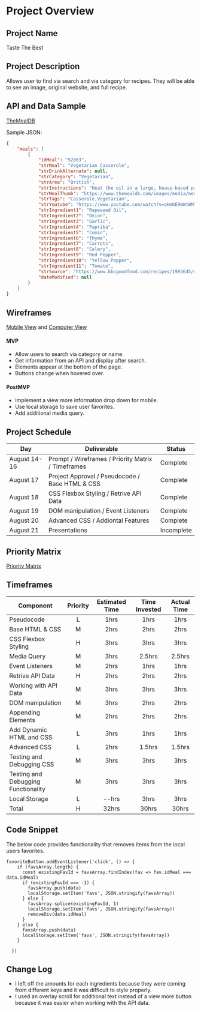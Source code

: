 # Project Overview

## Project Name

Taste The Best

## Project Description

Allows user to find via search and via category for recipes. They will be able to see an image, original website, and full recipe. 

## API and Data Sample

[TheMealDB](https://www.themealdb.com/api.php)

Sample JSON:
```json
{
    "meals": [
        {
            "idMeal": "52863",
            "strMeal": "Vegetarian Casserole",
            "strDrinkAlternate": null,
            "strCategory": "Vegetarian",
            "strArea": "British",
            "strInstructions": "Heat the oil in a large, heavy-based pan. Add the onions and cook gently for 5 – 10 mins until softened.\r\nAdd the garlic, spices, dried thyme, carrots, celery and peppers and cook for 5 minutes.\r\nAdd the tomatoes, stock, courgettes and fresh thyme and cook for 20 - 25 minutes.\r\nTake out the thyme sprigs. Stir in the lentils and bring back to a simmer. Serve with wild and white basmati rice, mash or quinoa.",
            "strMealThumb": "https://www.themealdb.com/images/media/meals/vptwyt1511450962.jpg",
            "strTags": "Casserole,Vegetarian",
            "strYoutube": "https://www.youtube.com/watch?v=oHmKE9mWtWM",
            "strIngredient1": "Rapeseed Oil",
            "strIngredient2": "Onion",
            "strIngredient3": "Garlic",
            "strIngredient4": "Paprika",
            "strIngredient5": "Cumin",
            "strIngredient6": "Thyme",
            "strIngredient7": "Carrots",
            "strIngredient8": "Celery",
            "strIngredient9": "Red Pepper",
            "strIngredient10": "Yellow Pepper",
            "strIngredient11": "Tomato",
            "strSource": "https://www.bbcgoodfood.com/recipes/1993645/vegetarian-casserole",
            "dateModified": null
        }
    ]
}
```

## Wireframes

[Mobile View](https://wireframe.cc/vgF7JQ) and 
[Computer View](https://wireframe.cc/AeBPyN)

#### MVP 

- Allow users to search via category or name.
- Get information from an API and display after search.
- Elements appear at the bottom of the page. 
- Buttons change when hovered over.

#### PostMVP  

- Implement a view more information drop down for mobile.
- Use local storage to save user favorites.
- Add additional media query. 

## Project Schedule

|  Day | Deliverable | Status
|---|---| ---|
|August 14-16| Prompt / Wireframes / Priority Matrix / Timeframes | Complete
|August 17| Project Approval / Pseudocode / Base HTML & CSS | Complete
|August 18| CSS Flexbox Styling / Retrive API Data | Complete
|August 19| DOM manipulation / Event Listeners | Complete
|August 20| Advanced CSS / Addiontal Features | Complete
|August 21| Presentations | Incomplete

## Priority Matrix

[Priority Matrix](https://res.cloudinary.com/ams17b20/image/upload/v1597525586/Matrix/Priority%20Matrix.png)

## Timeframes

| Component | Priority | Estimated Time | Time Invested | Actual Time |
| --- | :---: |  :---: | :---: | :---: |
| Pseudocode | L | 1hrs| 1hrs | 1hrs |
| Base HTML & CSS | M | 2hrs| 2hrs | 2hrs |
| CSS Flexbox Styling | H | 3hrs| 3hrs | 3hrs |
| Media Query | M | 3hrs| 2.5hrs | 2.5hrs |
| Event Listeners | M | 2hrs| 1hrs | 1hrs |
| Retrive API Data | H | 2hrs| 2hrs | 2hrs |
| Working with API Data | M | 3hrs| 3hrs | 3hrs |
| DOM manipulation | M | 3hrs| 2hrs | 2hrs |
| Appending Elements | M | 2hrs| 2hrs | 2hrs |
| Add Dynamic HTML and CSS | L | 3hrs| 1hrs | 1hrs |
| Advanced CSS | L | 2hrs| 1.5hrs | 1.5hrs |
| Testing and Debugging CSS | M | 3hrs| 3hrs | 3hrs |
| Testing and Debugging Functionality | M | 3hrs| 3hrs | 3hrs |
| Local Storage | L | --hrs| 3hrs | 3hrs |
| Total | H | 32hrs| 30hrs | 30hrs |

## Code Snippet

The below code provides functionality that removes items from the local users favorites. 

```
favoriteButton.addEventListener('click', () => {
    if (favsArray.length) {
      const existingFavId = favsArray.findIndex(fav => fav.idMeal === data.idMeal)
      if (existingFavId === -1) {
        favsArray.push(data)
        localStorage.setItem('favs', JSON.stringify(favsArray)) 
      } else {
        favsArray.splice(existingFavId, 1)
        localStorage.setItem('favs', JSON.stringify(favsArray)) 
        removeDiv(data.idMeal)
      }
    } else {
      favsArray.push(data)
      localStorage.setItem('favs', JSON.stringify(favsArray))
    }
     
  })
```

## Change Log
- I left off the amounts for each ingredients because they were coming from different keys and it was difficult to style properly. 
- I used an overlay scroll for additional text instead of a view more button because it was easier when working with the API data. 
